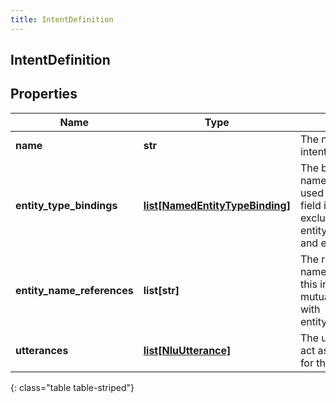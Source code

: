 ```yaml
---
title: IntentDefinition
---
```

## IntentDefinition

## Properties

|Name | Type | Description | Notes|
|------------ | ------------- | ------------- | -------------|
| **name** | **str** | The name of the intent. | |
| **entity_type_bindings** | [**list[NamedEntityTypeBinding]**](NamedEntityTypeBinding.html) | The bindings for the named entity types used in this intent.This field is mutually exclusive with entityNameReferences and entities | [optional] |
| **entity_name_references** | **list[str]** | The references for the named entity used in this intent.This field is mutually exclusive with entityTypeBindings | [optional] |
| **utterances** | [**list[NluUtterance]**](NluUtterance.html) | The utterances that act as training phrases for the intent. | |
{: class="table table-striped"}


